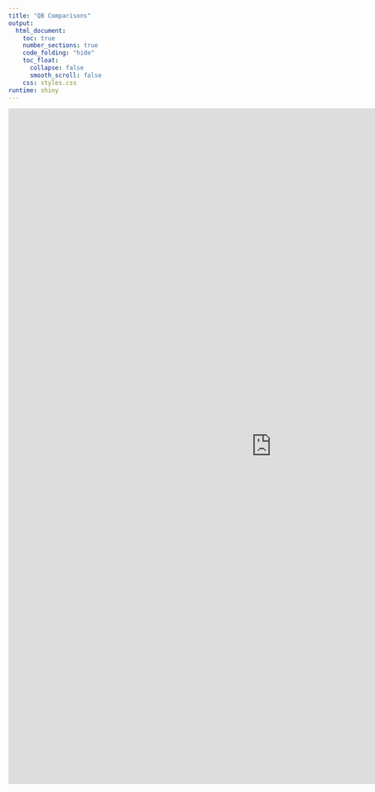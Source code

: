 ```yaml
---
title: "QB Comparisons"
output:                                                                    
  html_document:                                                           
    toc: true                                                              
    number_sections: true                                                  
    code_folding: "hide"                                                   
    toc_float:                                                             
      collapse: false                                                      
      smooth_scroll: false
    css: styles.css
runtime: shiny
---
```


<iframe width="1050" height="1350" scrolling="no" frameborder="no" align="left" src="https://cromwell421.shinyapps.io/qb_comparison/"> </iframe>




